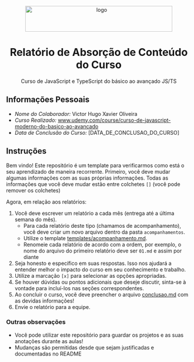 <p align="center">
    <img src="./img/logo-comp.png" alt="logo" width="400" height="70">
</p>

<h1 align="center">Relatório de Absorção de Conteúdo do Curso</h1>

<p align="center">
  Curso de JavaScript e TypeScript do básico ao avançado JS/TS
</p>

## Informações Pessoais

- _Nome do Colaborador:_ Victor Hugo Xavier Oliveira
- _Curso Realizado:_ www.udemy.com/course/curso-de-javascript-moderno-do-basico-ao-avancado
- _Data de Conclusão do Curso:_ [DATA_DE_CONCLUSAO_DO_CURSO]

## Instruções

Bem vindo! Este repositório é um template para verificarmos como está o seu aprendizado de maneira recorrente.
Primeiro, você deve mudar algumas informações com as suas próprias informações. Todas as informações que você deve mudar estão entre colchetes `[]` (você pode remover os colchetes)

Agora, em relação aos relatórios:

1. Você deve escrever um relatório a cada mês (entrega até a última semana do mês).
   - Para cada relatório deste tipo (chamamos de acompanhamento), você deve criar um novo arquivo dentro da pasta `acompanhamentos`.
   - Utilize o template [templates/acompanhamento.md](./templates/acompanhamento.md).
   - Renomeie cada relatório de acordo com a ordem, por exemplo, o nome do arquivo do primeiro relatório deve ser `01.md` e assim por diante
2. Seja honesto e específico em suas respostas. Isso nos ajudará a entender melhor o impacto do curso em seu conhecimento e trabalho.
3. Utilize a marcação `[x]` para selecionar as opções apropriadas.
4. Se houver dúvidas ou pontos adicionais que deseje discutir, sinta-se à vontade para incluí-los nas seções correspondentes.
5. Ao concluir o curso, você deve preencher o arquivo [conclusao.md](./conclusao.md) com as devidas informações!
6. Envie o relatório para a equipe.

### Outras observações

- Você pode utilizar este repositório para guardar os projetos e as suas anotações durante as aulas!
- Mudanças são permitidas desde que sejam justificadas e documentadas no README
